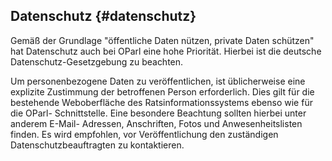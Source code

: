 ## Datenschutz {#datenschutz}

Gemäß der Grundlage "öffentliche Daten nützen, private Daten schützen" hat
Datenschutz auch bei OParl eine hohe Priorität. Hierbei ist die deutsche
Datenschutz-Gesetzgebung zu beachten.

Um personenbezogene Daten zu veröffentlichen, ist üblicherweise eine explizite
Zustimmung der betroffenen Person erforderlich. Dies gilt für die bestehende
Weboberfläche des Ratsinformationssystems ebenso wie für die OParl-
Schnittstelle. Eine besondere Beachtung sollten hierbei unter anderem E-Mail-
Adressen, Anschriften, Fotos und Anwesenheitslisten finden. Es wird
empfohlen, vor Veröffentlichung den zuständigen Datenschutzbeauftragten zu
kontaktieren.
